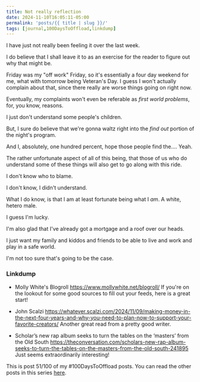 ```yaml
---
title: Not really reflection
date: 2024-11-10T16:05:11-05:00
permalink: 'posts/{{ title | slug }}/'
tags: [journal,100DaysToOffload,linkdump]
---
```

I have just not really been feeling it over the last week. 

I do believe that I shall leave it to as an exercise for the reader to figure out why that might be.

Friday was my "off work" Friday, so it's essentially a four day weekend for me, what with tomorrow being Veteran's Day. I guess I won't actually complain about that, since there really are worse things going on right now. 

Eventually, my complaints won't even be referable as *first world problems*, for, you know, reasons. 

I just don't understand some people's children. 

But, I sure do believe that we're gonna waltz right into the *find out* portion of the night's program. 

And I, absolutely, one hundred percent, hope those people find the.... Yeah.

The rather unfortunate aspect of all of this being, that those of us who do understand some of these things will also get to go along with this ride.

I don't know who to blame.

I don't know, I didn't understand. 

What I do know, is that I am at least fortunate being what I *am*. A white, hetero male.

I guess I'm lucky. 

I'm also glad that I've already got a mortgage and a roof over our heads.

I just want my family and kiddos and friends to be able to live and work and play in a safe world.

I'm not too sure that's going to be the case.

### Linkdump
- Molly White's Blogroll
  https://www.mollywhite.net/blogroll/
  If you're on the lookout for some good sources to fill out your feeds, here is a great start!

- John Scalzi  https://whatever.scalzi.com/2024/11/09/making-money-in-the-next-four-years-and-why-you-need-to-plan-now-to-support-your-favorite-creators/
  Another great read from a pretty good writer.
  
- Scholar’s new rap album seeks to turn the tables on the ‘masters’ from the Old South
  https://theconversation.com/scholars-new-rap-album-seeks-to-turn-the-tables-on-the-masters-from-the-old-south-241895
  Just seems extraordinarily interesting!

This is post 51/100 of my #100DaysToOffload posts. You can read the other posts in this series [here](/tags/100daystooffload).